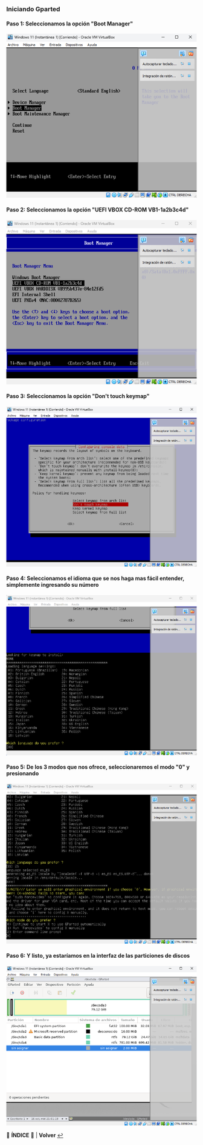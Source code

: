 ### Iniciando Gparted
####

#### Paso 1: Seleccionamos la opción "Boot Manager"
![img](../img/paso1.png)
####
#### Paso 2: Seleccionamos la opción "UEFI VBOX CD-ROM VB1-1a2b3c4d"
![img](../img/paso2.png)
####
#### Paso 3: Seleccionamos la opción "Don't touch keymap"
![img](../img/paso3.png)
####
#### Paso 4: Seleccionamos el idioma que se nos haga mas fácil entender, simplemente ingresando su número
![img](../img/paso4.png)
####
#### Paso 5: De los 3 modos que nos ofrece, seleccionaremos el modo "0" y presionando <ENTER>
![img](../img/paso5.png)
####
#### Paso 6: Y listo, ya estaríamos en la interfaz de las particiones de discos
![img](../img/paso6.png)

:round_pushpin: **ÍNDICE** :round_pushpin: | **Volver** [:leftwards_arrow_with_hook:](..)
